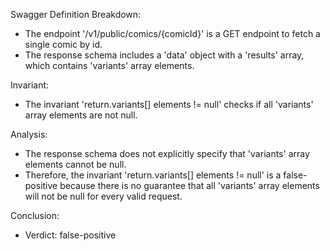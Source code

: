 Swagger Definition Breakdown:
- The endpoint '/v1/public/comics/{comicId}' is a GET endpoint to fetch a single comic by id.
- The response schema includes a 'data' object with a 'results' array, which contains 'variants' array elements.

Invariant:
- The invariant 'return.variants[] elements != null' checks if all 'variants' array elements are not null.

Analysis:
- The response schema does not explicitly specify that 'variants' array elements cannot be null.
- Therefore, the invariant 'return.variants[] elements != null' is a false-positive because there is no guarantee that all 'variants' array elements will not be null for every valid request.

Conclusion:
- Verdict: false-positive
